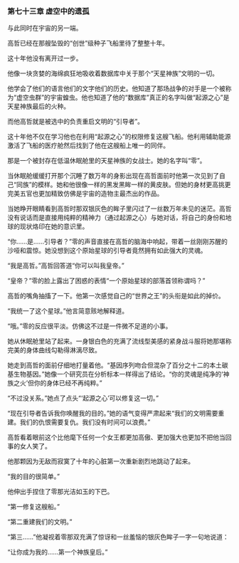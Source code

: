 ### **第七十三章 虚空中的遗孤**

与此同时在宇宙的另一端。

高哲已经在那艘坠毁的“创世”级种子飞船里待了整整十年。

这十年他没有离开过一步。

他像一块贪婪的海绵疯狂地吸收着数据库中关于那个“天星神族”文明的一切。

他学会了他们的语言他们的文字他们的历史。他知道了那场战争的对手是一个被称为“虚空虫群”的宇宙蝗虫。他也知道了他的“数据库”真正的名字叫做“起源之心”是天星神族最后的火种。

而他高哲就是被选中的负责重启文明的“引导者”。

这十年他不仅在学习他也在利用“起源之心”的权限修复这艘飞船。他利用辅助能源激活了飞船的医疗舱然后找到了他在这艘船上唯一的同伴。

那是一个被封存在低温休眠舱里的天星神族的女战士。她的名字叫“零”。

当休眠舱缓缓打开那个沉睡了数万年的身影出现在高哲面前时他第一次见到了自己“同族”的模样。她和他很像一样的黑发黑眸一样的黄皮肤。但她的身材更高挑更完美五官也更加精致仿佛是宇宙的造物主最杰出的作品。

当她睁开眼睛看到高哲时那双银灰色的眸子里闪过了一丝数万年未见的迷茫。高哲没有说话而是直接用纯粹的精神力（通过起源之心）与她对话，将自己的身份和地球的现状烙印在她的意识里。

“你……是……引导者？”零的声音直接在高哲的脑海中响起，带着一丝刚刚苏醒的沙哑和震惊。她没想到这个原始星球的引导者竟然拥有如此强大的灵魂。

“我是高哲。”高哲回答道“你可以叫我皇帝。”

“皇帝？”零的脸上露出了困惑的表情“一个原始星球的部落首领称谓吗？”

高哲的嘴角抽搐了一下。他第一次感觉自己的“世界之王”的头衔是如此的掉价。

“我统一了这个星球。”他言简意赅地解释道。

“哦。”零的反应很平淡。仿佛这不过是一件微不足道的小事。

她从休眠舱里站了起来。一身银白色的充满了流线型美感的紧身战斗服将她那堪称完美的身体曲线勾勒得淋漓尽致。

她走到高哲的面前仔细地打量着他。“基因序列吻合但混杂了百分之十二的本土碳基生物基因。”她像一个研究员在分析标本一样得出了结论。“你的灵魂是纯净的‘神族之火’但你的身体已经不再纯粹。”

“不过没关系。”她点了点头“‘起源之心’可以修复这一切。”

“现在引导者告诉我你唤醒我的目的。”她的语气变得严肃起来“我们的文明需要重建。我们的仇恨需要复仇。我们没有时间可以浪费。”

高哲看着眼前这个比他麾下任何一个女王都更加高傲、更加强大也更加不把他当回事的女人笑了。

他那颗因为无敌而寂寞了十年的心脏第一次重新剧烈地跳动了起来。

“我的目的很简单。”

他伸出手捏住了零那光洁如玉的下巴。

“第一修复这艘船。”

“第二重建我们的文明。”

“第三……”他凝视着零那双充满了惊讶和一丝羞恼的银灰色眸子一字一句地说道：

“让你成为我的……第一个神族皇后。”